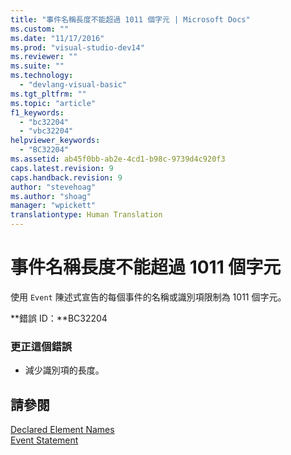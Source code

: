 ```yaml
---
title: "事件名稱長度不能超過 1011 個字元 | Microsoft Docs"
ms.custom: ""
ms.date: "11/17/2016"
ms.prod: "visual-studio-dev14"
ms.reviewer: ""
ms.suite: ""
ms.technology: 
  - "devlang-visual-basic"
ms.tgt_pltfrm: ""
ms.topic: "article"
f1_keywords: 
  - "bc32204"
  - "vbc32204"
helpviewer_keywords: 
  - "BC32204"
ms.assetid: ab45f0bb-ab2e-4cd1-b98c-9739d4c920f3
caps.latest.revision: 9
caps.handback.revision: 9
author: "stevehoag"
ms.author: "shoag"
manager: "wpickett"
translationtype: Human Translation
---
```

# 事件名稱長度不能超過 1011 個字元
使用 `Event` 陳述式宣告的每個事件的名稱或識別項限制為 1011 個字元。  
  
 **錯誤 ID：**BC32204  
  
### 更正這個錯誤  
  
-   減少識別項的長度。  
  
## 請參閱  
 [Declared Element Names](../../visual-basic/programming-guide/language-features/declared-elements/declared-element-names.md)   
 [Event Statement](../../visual-basic/language-reference/statements/event-statement.md)